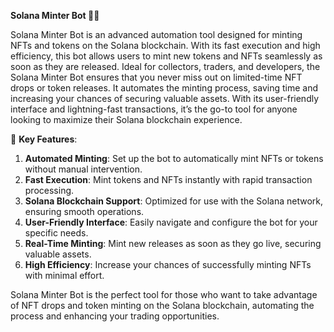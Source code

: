**Solana Minter Bot 🚀🎨**

Solana Minter Bot is an advanced automation tool designed for minting NFTs and tokens on the Solana blockchain. With its fast execution and high efficiency, this bot allows users to mint new tokens and NFTs seamlessly as soon as they are released. Ideal for collectors, traders, and developers, the Solana Minter Bot ensures that you never miss out on limited-time NFT drops or token releases. It automates the minting process, saving time and increasing your chances of securing valuable assets. With its user-friendly interface and lightning-fast transactions, it’s the go-to tool for anyone looking to maximize their Solana blockchain experience.

🚀 **Key Features**:  
1. **Automated Minting**: Set up the bot to automatically mint NFTs or tokens without manual intervention.  
2. **Fast Execution**: Mint tokens and NFTs instantly with rapid transaction processing.  
3. **Solana Blockchain Support**: Optimized for use with the Solana network, ensuring smooth operations.  
4. **User-Friendly Interface**: Easily navigate and configure the bot for your specific needs.  
5. **Real-Time Minting**: Mint new releases as soon as they go live, securing valuable assets.  
6. **High Efficiency**: Increase your chances of successfully minting NFTs with minimal effort.

Solana Minter Bot is the perfect tool for those who want to take advantage of NFT drops and token minting on the Solana blockchain, automating the process and enhancing your trading opportunities.



